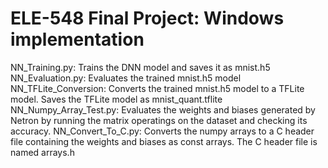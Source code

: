 # ELE-548 Final Project: Windows implementation

NN_Training.py: Trains the DNN model and saves it as mnist.h5
NN_Evaluation.py: Evaluates the trained mnist.h5 model
NN_TFLite_Conversion: Converts the trained mnist.h5 model to a TFLite model. Saves the TFLite model as mnist_quant.tflite
NN_Numpy_Array_Test.py: Evaluates the weights and biases generated by Netron by running the matrix operatings on the dataset and checking its accuracy.
NN_Convert_To_C.py: Converts the numpy arrays to a C header file containing the weights and biases as const arrays. The C header file is named arrays.h